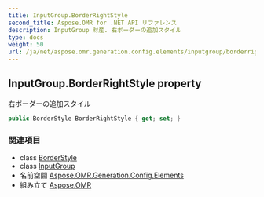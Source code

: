 ```yaml
---
title: InputGroup.BorderRightStyle
second_title: Aspose.OMR for .NET API リファレンス
description: InputGroup 財産. 右ボーダーの追加スタイル
type: docs
weight: 50
url: /ja/net/aspose.omr.generation.config.elements/inputgroup/borderrightstyle/
---
```

## InputGroup.BorderRightStyle property

右ボーダーの追加スタイル

```csharp
public BorderStyle BorderRightStyle { get; set; }
```

### 関連項目

* class [BorderStyle](../../../aspose.omr.generation.config/borderstyle/)
* class [InputGroup](../)
* 名前空間 [Aspose.OMR.Generation.Config.Elements](../../inputgroup/)
* 組み立て [Aspose.OMR](../../../)


